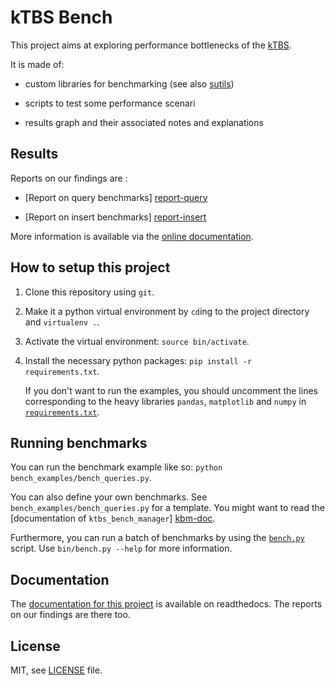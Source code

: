 kTBS Bench
==========

This project aims at exploring performance bottlenecks of the [kTBS](http://liris.cnrs.fr/sbt-dev/ktbs).

It is made of:

- custom libraries for benchmarking (see also [sutils](https://github.com/vincent-octo/sutils))

- scripts to test some performance scenari

- results graph and their associated notes and explanations


Results
-------

Reports on our findings are :

- [Report on query benchmarks] [report-query]

- [Report on insert benchmarks] [report-insert]

More information is available via the [online documentation](http://ktbs-bench.readthedocs.org/en/latest/index.html).


How to setup this project
-------------------------

  1. Clone this repository using `git`.

  2. Make it a python virtual environment by `cd`ing to the project directory
     and `virtualenv .`.

  3. Activate the virtual environment: `source bin/activate`.

  4. Install the necessary python packages: `pip install -r requirements.txt`.

     If you don't want to run the examples, you should uncomment the lines corresponding to
     the heavy libraries `pandas`, `matplotlib` and `numpy` in [`requirements.txt`](requirements.txt).


Running benchmarks
------------------

You can run the benchmark example like so: `python bench_examples/bench_queries.py`.

You can also define your own benchmarks. See `bench_examples/bench_queries.py` for a template.
You might want to read the [documentation of `ktbs_bench_manager`] [kbm-doc].

Furthermore, you can run a batch of benchmarks by using the [`bench.py`](bin/bench.py) script.
Use `bin/bench.py --help` for more information.


Documentation
-------------
The [documentation for this project][kbm-doc] is available on readthedocs.
The reports on our findings are there too.


License
-------
MIT, see [LICENSE](/LICENSE) file.


[pelican-web]: http://blog.getpelican.com/
[report-query]: https://ktbs-bench.readthedocs.org/en/latest/reports/triple_store_query.html
[report-insert]: https://ktbs-bench.readthedocs.org/en/latest/reports/triple_store_insert.html
[kbm-doc]: https://ktbs-bench-manager.readthedocs.org/en/latest/bench_manager.html
